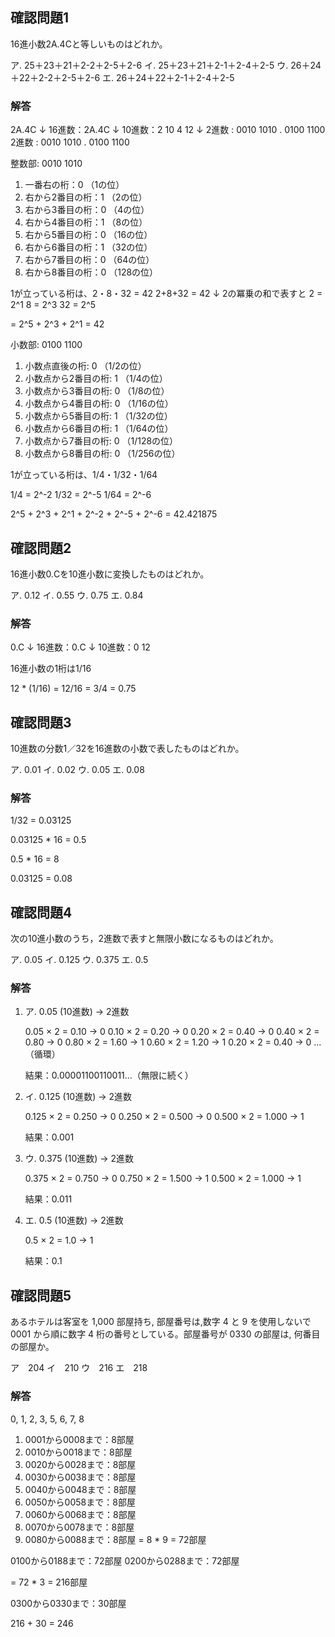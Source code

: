 ## 確認問題1

16進小数2A.4Cと等しいものはどれか。

ア. 25＋23＋21＋2-2＋2-5＋2-6
イ. 25＋23＋21＋2-1＋2-4＋2-5
ウ. 26＋24＋22＋2-2＋2-5＋2-6
エ. 26＋24＋22＋2-1＋2-4＋2-5

### 解答

2A.4C
↓
16進数：2A.4C
↓
10進数：2 10 4 12
↓
2進数 : 0010 1010 . 0100 1100
2進数 : 0010 1010 . 0100 1100

整数部: 0010 1010

1. 一番右の桁：0 （1の位）
2. 右から2番目の桁：1 （2の位）
3. 右から3番目の桁：0 （4の位）
4. 右から4番目の桁：1 （8の位）
5. 右から5番目の桁：0 （16の位）
6. 右から6番目の桁：1 （32の位）
7. 右から7番目の桁：0 （64の位）
8. 右から8番目の桁：0 （128の位）

1が立っている桁は、2・8・32 = 42
2+8+32 = 42
↓
2の冪乗の和で表すと
2 = 2^1
8 = 2^3
32 = 2^5

= 2^5 + 2^3 + 2^1 = 42

小数部: 0100 1100

1. 小数点直後の桁: 0 （1/2の位）
2. 小数点から2番目の桁: 1 （1/4の位）
3. 小数点から3番目の桁: 0 （1/8の位）
4. 小数点から4番目の桁: 0 （1/16の位）
5. 小数点から5番目の桁: 1 （1/32の位）
6. 小数点から6番目の桁: 1 （1/64の位）
7. 小数点から7番目の桁: 0 （1/128の位）
8. 小数点から8番目の桁: 0 （1/256の位）

1が立っている桁は、1/4・1/32・1/64 

1/4 = 2^-2
1/32 = 2^-5
1/64 = 2^-6

2^5 + 2^3 + 2^1 + 2^-2 + 2^-5 + 2^-6 = 42.421875

## 確認問題2

16進小数0.Cを10進小数に変換したものはどれか。

ア. 0.12
イ. 0.55
ウ. 0.75
エ. 0.84

### 解答

0.C
↓
16進数：0.C
↓
10進数：0 12

16進小数の1桁は1/16

12 * (1/16) = 12/16 = 3/4 = 0.75

## 確認問題3

10進数の分数1／32を16進数の小数で表したものはどれか。

ア. 0.01
イ. 0.02
ウ. 0.05
エ. 0.08

### 解答

1/32 = 0.03125

0.03125 * 16 = 0.5

0.5 * 16 = 8

0.03125 = 0.08

## 確認問題4

次の10進小数のうち，2進数で表すと無限小数になるものはどれか。

ア. 0.05
イ. 0.125
ウ. 0.375
エ. 0.5

### 解答

1. ア. 0.05 (10進数) → 2進数
   
   0.05 × 2 = 0.10 → 0
   0.10 × 2 = 0.20 → 0
   0.20 × 2 = 0.40 → 0
   0.40 × 2 = 0.80 → 0
   0.80 × 2 = 1.60 → 1
   0.60 × 2 = 1.20 → 1
   0.20 × 2 = 0.40 → 0
   ...（循環）

   結果：0.00001100110011...（無限に続く）

2. イ. 0.125 (10進数) → 2進数
   
   0.125 × 2 = 0.250 → 0
   0.250 × 2 = 0.500 → 0
   0.500 × 2 = 1.000 → 1

   結果：0.001

3. ウ. 0.375 (10進数) → 2進数
   
   0.375 × 2 = 0.750 → 0
   0.750 × 2 = 1.500 → 1
   0.500 × 2 = 1.000 → 1

   結果：0.011

4. エ. 0.5 (10進数) → 2進数
   
   0.5 × 2 = 1.0 → 1

   結果：0.1

## 確認問題5

あるホテルは客室を 1,000 部屋持ち, 部屋番号は,数字 4 と 9 を使用しないで 0001 から順に数字 4 桁の番号としている。部屋番号が 0330 の部屋は, 何番目の部屋か。

ア　204
イ　210
ウ　216
エ　218

### 解答


0, 1, 2, 3, 5, 6, 7, 8

1. 0001から0008まで：8部屋
2. 0010から0018まで：8部屋
3. 0020から0028まで：8部屋
4. 0030から0038まで：8部屋
5. 0040から0048まで：8部屋
6. 0050から0058まで：8部屋
7. 0060から0068まで：8部屋
8. 0070から0078まで：8部屋
9. 0080から0088まで：8部屋
= 8 * 9 = 72部屋

0100から0188まで：72部屋
0200から0288まで：72部屋

= 72 * 3 = 216部屋

0300から0330まで：30部屋

216 + 30 = 246
